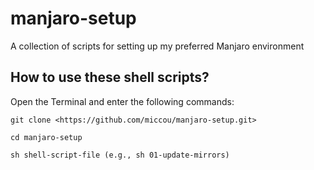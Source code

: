 # manjaro-setup
A collection of scripts for setting up my preferred Manjaro environment

## How to use these shell scripts?

Open the Terminal and enter the following commands:

`git clone <https://github.com/miccou/manjaro-setup.git>`

`cd manjaro-setup`

`sh shell-script-file (e.g., sh 01-update-mirrors)`

